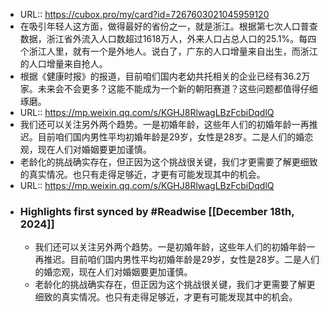 - URL:: https://cubox.pro/my/card?id=7267603021045959120
- 在吸引年轻人这方面，做得最好的省份之一，就是浙江。根据第七次人口普查数据，浙江省外流入人口数超过1618万人，外来人口占总人口的25.1%。每四个浙江人里，就有一个是外地人。说白了，广东的人口增量来自出生，而浙江的人口增量来自抢人。
- 根据《健康时报》的报道，目前咱们国内老幼共托相关的企业已经有36.2万家。未来会不会更多？这能不能成为一个新的朝阳赛道？这些问题都值得仔细琢磨。
- URL:: https://mp.weixin.qq.com/s/KGHJ8RlwagLBzFcbiDqdlQ
- 我们还可以关注另外两个趋势。一是初婚年龄，这些年人们的初婚年龄一再推迟。目前咱们国内男性平均初婚年龄是29岁，女性是28岁。二是人们的婚恋观，现在人们对婚姻要更加谨慎。
- 老龄化的挑战确实存在，但正因为这个挑战很关键，我们才更需要了解更细致的真实情况。也只有走得足够近，才更有可能发现其中的机会。
- URL:: https://mp.weixin.qq.com/s/KGHJ8RlwagLBzFcbiDqdlQ
- ### Highlights first synced by #Readwise [[December 18th, 2024]]
    - 我们还可以关注另外两个趋势。一是初婚年龄，这些年人们的初婚年龄一再推迟。目前咱们国内男性平均初婚年龄是29岁，女性是28岁。二是人们的婚恋观，现在人们对婚姻要更加谨慎。
    - 老龄化的挑战确实存在，但正因为这个挑战很关键，我们才更需要了解更细致的真实情况。也只有走得足够近，才更有可能发现其中的机会。
